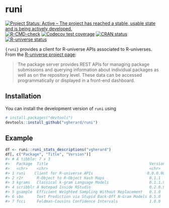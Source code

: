 
<!-- README.md is generated from README.Rmd. Please edit that file -->

# runi

<!-- badges: start -->

[![Project Status: Active – The project has reached a stable, usable
state and is being actively
developed.](https://www.repostatus.org/badges/latest/active.svg)](https://www.repostatus.org/#active)
[![R-CMD-check](https://github.com/vgherard/runi/workflows/R-CMD-check/badge.svg)](https://github.com/vgherard/runi/actions)
[![Codecov test
coverage](https://codecov.io/gh/vgherard/runi/branch/master/graph/badge.svg)](https://codecov.io/gh/vgherard/runi?branch=master)
[![CRAN
status](https://www.r-pkg.org/badges/version/runi)](https://CRAN.R-project.org/package=runi)
[![R-universe
status](https://vgherard.r-universe.dev/badges/runi)](https://vgherard.r-universe.dev/)
<!-- badges: end -->

`{runi}` provides a client for R-universe APIs associated to
R-universes. From the [R-universe project
page](https://ropensci.org/r-universe/):

> The package server provides REST APIs for managing package submissions
> and querying information about individual packages as well as on the
> repository level. These data can be accessed programmatically or
> displayed in a front-end dashboard.

## Installation

You can install the development version of `runi` using

``` r
# install.packages("devtools")
devtools::install_github("vgherard/runi")
```

## Example

``` r
df <- runi::runi_stats_descriptions("vgherard")
df[, c("Package", "Title", "Version")]
#> # A tibble: 7 x 3
#>   Package  Title                                             Version   
#>   <chr>    <chr>                                             <chr>     
#> 1 runi    Client for R-universe APIs                        0.0.0.9000
#> 2 r2r      R-Object to R-Object Hash Maps                    0.1.1     
#> 3 kgrams   Classical k-gram Language Models                  0.1.1.9000
#> 4 scribblr A Notepad Inside RStudio                          0.2.0.9000
#> 5 gsample  Efficient Weighted Sampling Without Replacement   0.1.0     
#> 6 sbo      Text Prediction via Stupid Back-Off N-Gram Models 0.5.0     
#> 7 fcci     Feldman-Cousins Confidence Intervals              1.0.0
```
